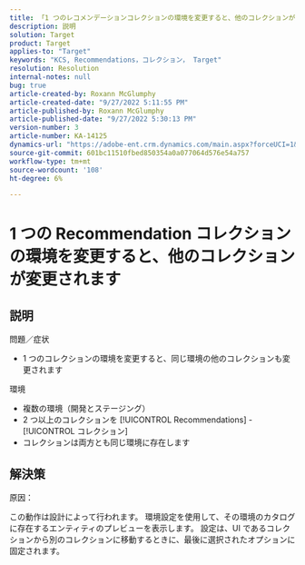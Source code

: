 ```yaml
---
title: 「1 つのレコメンデーションコレクションの環境を変更すると、他のコレクションが変更されます」
description: 説明
solution: Target
product: Target
applies-to: "Target"
keywords: "KCS, Recommendations，コレクション， Target"
resolution: Resolution
internal-notes: null
bug: true
article-created-by: Roxann McGlumphy
article-created-date: "9/27/2022 5:11:55 PM"
article-published-by: Roxann McGlumphy
article-published-date: "9/27/2022 5:30:13 PM"
version-number: 3
article-number: KA-14125
dynamics-url: "https://adobe-ent.crm.dynamics.com/main.aspx?forceUCI=1&pagetype=entityrecord&etn=knowledgearticle&id=0196a277-873e-ed11-9db1-00224808613b"
source-git-commit: 601bc11510fbed850354a0a077064d576e54a757
workflow-type: tm+mt
source-wordcount: '108'
ht-degree: 6%

---
```


# 1 つの Recommendation コレクションの環境を変更すると、他のコレクションが変更されます

## 説明

問題／症状<br>
- 1 つのコレクションの環境を変更すると、同じ環境の他のコレクションも変更されます



環境
- 複数の環境（開発とステージング）
- 2 つ以上のコレクションを [!UICONTROL Recommendations] - [!UICONTROL コレクション]
- コレクションは両方とも同じ環境に存在します



## 解決策


原因：

この動作は設計によって行われます。 環境設定を使用して、その環境のカタログに存在するエンティティのプレビューを表示します。 設定は、UI であるコレクションから別のコレクションに移動するときに、最後に選択されたオプションに固定されます。

